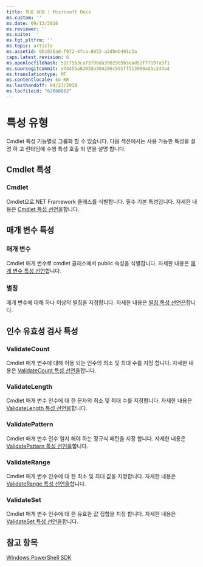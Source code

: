 ```yaml
---
title: 특성 유형 | Microsoft Docs
ms.custom: ''
ms.date: 09/13/2016
ms.reviewer: ''
ms.suite: ''
ms.tgt_pltfrm: ''
ms.topic: article
ms.assetid: 9b1026ad-f072-4fca-8052-a2d8eb491c2a
caps.latest.revision: 6
ms.openlocfilehash: 52c75b3ca73706da39029d5b3ead52ff7197a5f1
ms.sourcegitcommit: e7445ba8203da304286c591ff513900ad1c244a4
ms.translationtype: MT
ms.contentlocale: ko-KR
ms.lasthandoff: 04/23/2019
ms.locfileid: "62068662"
---
```

# <a name="attribute-types"></a>특성 유형

Cmdlet 특성 기능별로 그룹화 할 수 있습니다.
다음 섹션에서는 사용 가능한 특성을 설명 하 고 런타임에 수행 특성 호출 되 면을 설명 합니다.

## <a name="cmdlet-attributes"></a>Cmdlet 특성

### <a name="cmdlet"></a>Cmdlet

Cmdlet으로.NET Framework 클래스를 식별합니다.
필수 기본 특성입니다.
자세한 내용은 [Cmdlet 특성 선언을](./cmdlet-attribute-declaration.md)합니다.

## <a name="parameter-attributes"></a>매개 변수 특성

### <a name="parameter"></a>매개 변수

Cmdlet 매개 변수로 cmdlet 클래스에서 public 속성을 식별합니다.
자세한 내용은 [매개 변수 특성 선언](./parameter-attribute-declaration.md)합니다.

### <a name="alias"></a>별칭

매개 변수에 대해 하나 이상의 별칭을 지정합니다.
자세한 내용은 [별칭 특성 선언은](./alias-attribute-declaration.md)합니다.

## <a name="argument-validation-attributes"></a>인수 유효성 검사 특성

### <a name="validatecount"></a>ValidateCount

Cmdlet 매개 변수에 대해 허용 되는 인수의 최소 및 최대 수를 지정 합니다.
자세한 내용은 [ValidateCount 특성 선언을](./validatecount-attribute-declaration.md)합니다.

### <a name="validatelength"></a>ValidateLength

Cmdlet 매개 변수 인수에 대 한 문자의 최소 및 최대 수를 지정합니다.
자세한 내용은 [ValidateLength 특성 선언을](./validatelength-attribute-declaration.md)합니다.

### <a name="validatepattern"></a>ValidatePattern

Cmdlet 매개 변수 인수 일치 해야 하는 정규식 패턴을 지정 합니다.
자세한 내용은 [ValidatePattern 특성 선언을](./validatepattern-attribute-declaration.md)합니다.

### <a name="validaterange"></a>ValidateRange

Cmdlet 매개 변수 인수에 대 한 최소 및 최대 값을 지정합니다.
자세한 내용은 [ValidateRange 특성 선언을](./validaterange-attribute-declaration.md)합니다.

### <a name="validateset"></a>ValidateSet

Cmdlet 매개 변수 인수에 대 한 유효한 값 집합을 지정 합니다.
자세한 내용은 [ValidateSet 특성 선언을](./validateset-attribute-declaration.md)합니다.

## <a name="see-also"></a>참고 항목

[Windows PowerShell SDK](../windows-powershell-reference.md)
